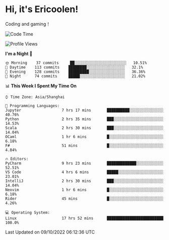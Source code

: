 # Hi, it's Ericoolen!
Coding and gaming！

<!--START_SECTION:waka-->
![Code Time](http://img.shields.io/badge/Code%20Time-429%20hrs%2025%20mins-blue)

![Profile Views](http://img.shields.io/badge/Profile%20Views-1-blue)

**I'm a Night 🦉** 

```text
🌞 Morning    37 commits     ██░░░░░░░░░░░░░░░░░░░░░░░   10.51% 
🌆 Daytime    113 commits    ████████░░░░░░░░░░░░░░░░░   32.1% 
🌃 Evening    128 commits    █████████░░░░░░░░░░░░░░░░   36.36% 
🌙 Night      74 commits     █████░░░░░░░░░░░░░░░░░░░░   21.02%

```


📊 **This Week I Spent My Time On** 

```text
⌚︎ Time Zone: Asia/Shanghai

💬 Programming Languages: 
Jupyter                  7 hrs 17 mins       ██████████░░░░░░░░░░░░░░░   40.76% 
Python                   2 hrs 35 mins       ███░░░░░░░░░░░░░░░░░░░░░░   14.53% 
Scala                    2 hrs 30 mins       ███░░░░░░░░░░░░░░░░░░░░░░   14.04% 
OCaml                    1 hr 6 mins         █░░░░░░░░░░░░░░░░░░░░░░░░   6.18% 
F#                       51 mins             █░░░░░░░░░░░░░░░░░░░░░░░░   4.84%

🔥 Editors: 
PyCharm                  9 hrs 23 mins       █████████████░░░░░░░░░░░░   52.51% 
VS Code                  4 hrs 6 mins        █████░░░░░░░░░░░░░░░░░░░░   23.01% 
IntelliJ                 2 hrs 30 mins       ███░░░░░░░░░░░░░░░░░░░░░░   14.04% 
Neovim                   1 hr 6 mins         █░░░░░░░░░░░░░░░░░░░░░░░░   6.18% 
Rider                    45 mins             █░░░░░░░░░░░░░░░░░░░░░░░░   4.26%

💻 Operating System: 
Linux                    17 hrs 52 mins      █████████████████████████   100.0%

```


 Last Updated on 09/10/2022 06:12:36 UTC
<!--END_SECTION:waka-->

